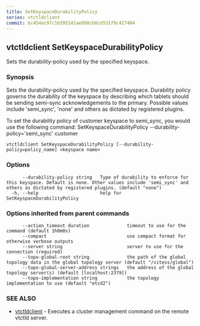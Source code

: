 ```yaml
---
title: SetKeyspaceDurabilityPolicy
series: vtctldclient
commit: bc454ac97c1b595141ae098cb8cd531f9c427404
---
```

## vtctldclient SetKeyspaceDurabilityPolicy

Sets the durability-policy used by the specified keyspace.

### Synopsis

Sets the durability-policy used by the specified keyspace. 
Durability policy governs the durability of the keyspace by describing which tablets should be sending semi-sync acknowledgements to the primary.
Possible values include 'semi_sync', 'none' and others as dictated by registered plugins.

To set the durability policy of customer keyspace to semi_sync, you would use the following command:
SetKeyspaceDurabilityPolicy --durability-policy='semi_sync' customer

```
vtctldclient SetKeyspaceDurabilityPolicy [--durability-policy=policy_name] <keyspace name>
```

### Options

```
      --durability-policy string   Type of durability to enforce for this keyspace. Default is none. Other values include 'semi_sync' and others as dictated by registered plugins. (default "none")
  -h, --help                       help for SetKeyspaceDurabilityPolicy
```

### Options inherited from parent commands

```
      --action_timeout duration              timeout to use for the command (default 1h0m0s)
      --compact                              use compact format for otherwise verbose outputs
      --server string                        server to use for the connection (required)
      --topo-global-root string              the path of the global topology data in the global topology server (default "/vitess/global")
      --topo-global-server-address strings   the address of the global topology server(s) (default [localhost:2379])
      --topo-implementation string           the topology implementation to use (default "etcd2")
```

### SEE ALSO

* [vtctldclient](../)	 - Executes a cluster management command on the remote vtctld server.

